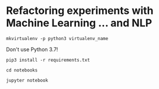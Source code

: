 # Refactoring experiments with Machine Learning ... and NLP

```mkvirtualenv -p python3 virtualenv_name```

Don't use Python 3.7!

```pip3 install -r requirements.txt```

```cd notebooks```

```jupyter notebook```